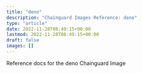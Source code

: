 ```yaml
---
title: "deno"
description: "Chainguard Images Reference: deno"
type: "article"
date: 2022-11-28T08:49:15+00:00
lastmod: 2022-11-28T08:49:15+00:00
draft: false
images: []
---
```


Reference docs for the deno Chainguard Image
